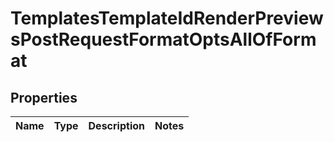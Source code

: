 

# TemplatesTemplateIdRenderPreviewsPostRequestFormatOptsAllOfFormat


## Properties

| Name | Type | Description | Notes |
|------------ | ------------- | ------------- | -------------|



